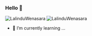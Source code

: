### Hello 👋

![LalinduWenasara](https://github-readme-stats.vercel.app/api?username=LalinduWenasara&count_private=true&hide=stars&include_all_commits=true&line_height=24&show_icons=true&theme=algolia)
![LalinduWenasara](https://github-readme-stats.vercel.app/api/top-langs/?username=LalinduWenasara&layout=compact&langs_count=6&theme=algolia)


- 🌱 I’m currently learning ...

